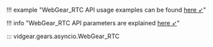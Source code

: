 <!--
===============================================
vidgear library source-code is deployed under the Apache 2.0 License:

Copyright (c) 2019 Abhishek Thakur(@abhiTronix) <abhi.una12@gmail.com>

Licensed under the Apache License, Version 2.0 (the "License");
you may not use this file except in compliance with the License.
You may obtain a copy of the License at

   http://www.apache.org/licenses/LICENSE-2.0

Unless required by applicable law or agreed to in writing, software
distributed under the License is distributed on an "AS IS" BASIS,
WITHOUT WARRANTIES OR CONDITIONS OF ANY KIND, either express or implied.
See the License for the specific language governing permissions and
limitations under the License.
===============================================
-->

!!! example "WebGear_RTC API usage examples can be found [here ➶](../../../gears/webgear_rtc/usage/)"

!!! info "WebGear_RTC API parameters are explained [here ➶](../../../gears/webgear_rtc/params/)"

::: vidgear.gears.asyncio.WebGear_RTC	
	
    
&nbsp;